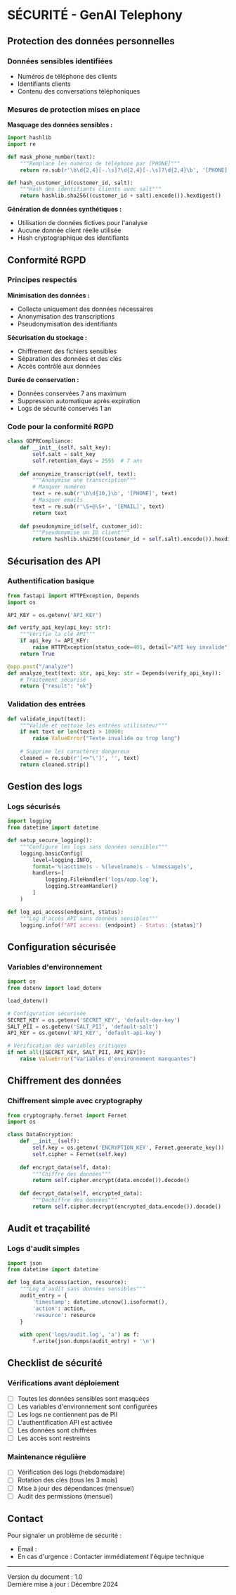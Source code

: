 # SÉCURITÉ - GenAI Telephony

## Protection des données personnelles

### Données sensibles identifiées
- Numéros de téléphone des clients
- Identifiants clients
- Contenu des conversations téléphoniques

### Mesures de protection mises en place

**Masquage des données sensibles :**
```python
import hashlib
import re

def mask_phone_number(text):
    """Remplace les numéros de téléphone par [PHONE]"""
    return re.sub(r'\b\d{2,4}[-.\s]?\d{2,4}[-.\s]?\d{2,4}\b', '[PHONE]', text)

def hash_customer_id(customer_id, salt):
    """Hash des identifiants clients avec salt"""
    return hashlib.sha256((customer_id + salt).encode()).hexdigest()
```

**Génération de données synthétiques :**
- Utilisation de données fictives pour l'analyse
- Aucune donnée client réelle utilisée
- Hash cryptographique des identifiants

## Conformité RGPD

### Principes respectés

**Minimisation des données :**
- Collecte uniquement des données nécessaires
- Anonymisation des transcriptions
- Pseudonymisation des identifiants

**Sécurisation du stockage :**
- Chiffrement des fichiers sensibles
- Séparation des données et des clés
- Accès contrôlé aux données

**Durée de conservation :**
- Données conservées 7 ans maximum
- Suppression automatique après expiration
- Logs de sécurité conservés 1 an

### Code pour la conformité RGPD

```python
class GDPRCompliance:
    def __init__(self, salt_key):
        self.salt = salt_key
        self.retention_days = 2555  # 7 ans
    
    def anonymize_transcript(self, text):
        """Anonymise une transcription"""
        # Masquer numéros
        text = re.sub(r'\b\d{10,}\b', '[PHONE]', text)
        # Masquer emails  
        text = re.sub(r'\S+@\S+', '[EMAIL]', text)
        return text
    
    def pseudonymize_id(self, customer_id):
        """Pseudonymise un ID client"""
        return hashlib.sha256((customer_id + self.salt).encode()).hexdigest()[:12]
```

## Sécurisation des API

### Authentification basique

```python
from fastapi import HTTPException, Depends
import os

API_KEY = os.getenv('API_KEY')

def verify_api_key(api_key: str):
    """Vérifie la clé API"""
    if api_key != API_KEY:
        raise HTTPException(status_code=401, detail="API key invalide")
    return True

@app.post("/analyze")
def analyze_text(text: str, api_key: str = Depends(verify_api_key)):
    # Traitement sécurisé
    return {"result": "ok"}
```

### Validation des entrées

```python
def validate_input(text):
    """Valide et nettoie les entrées utilisateur"""
    if not text or len(text) > 10000:
        raise ValueError("Texte invalide ou trop long")
    
    # Supprime les caractères dangereux
    cleaned = re.sub(r'[<>"\']', '', text)
    return cleaned.strip()
```

## Gestion des logs

### Logs sécurisés

```python
import logging
from datetime import datetime

def setup_secure_logging():
    """Configure les logs sans données sensibles"""
    logging.basicConfig(
        level=logging.INFO,
        format='%(asctime)s - %(levelname)s - %(message)s',
        handlers=[
            logging.FileHandler('logs/app.log'),
            logging.StreamHandler()
        ]
    )

def log_api_access(endpoint, status):
    """Log d'accès API sans données sensibles"""
    logging.info(f"API access: {endpoint} - Status: {status}")
```

## Configuration sécurisée

### Variables d'environnement

```python
import os
from dotenv import load_dotenv

load_dotenv()

# Configuration sécurisée
SECRET_KEY = os.getenv('SECRET_KEY', 'default-dev-key')
SALT_PII = os.getenv('SALT_PII', 'default-salt')
API_KEY = os.getenv('API_KEY', 'default-api-key')

# Vérification des variables critiques
if not all([SECRET_KEY, SALT_PII, API_KEY]):
    raise ValueError("Variables d'environnement manquantes")
```

## Chiffrement des données

### Chiffrement simple avec cryptography

```python
from cryptography.fernet import Fernet
import os

class DataEncryption:
    def __init__(self):
        self.key = os.getenv('ENCRYPTION_KEY', Fernet.generate_key())
        self.cipher = Fernet(self.key)
    
    def encrypt_data(self, data):
        """Chiffre des données"""
        return self.cipher.encrypt(data.encode()).decode()
    
    def decrypt_data(self, encrypted_data):
        """Déchiffre des données"""
        return self.cipher.decrypt(encrypted_data.encode()).decode()
```

## Audit et traçabilité

### Logs d'audit simples

```python
import json
from datetime import datetime

def log_data_access(action, resource):
    """Log d'audit sans données sensibles"""
    audit_entry = {
        'timestamp': datetime.utcnow().isoformat(),
        'action': action,
        'resource': resource
    }
    
    with open('logs/audit.log', 'a') as f:
        f.write(json.dumps(audit_entry) + '\n')
```

## Checklist de sécurité

### Vérifications avant déploiement
- [ ] Toutes les données sensibles sont masquées
- [ ] Les variables d'environnement sont configurées
- [ ] Les logs ne contiennent pas de PII
- [ ] L'authentification API est activée
- [ ] Les données sont chiffrées
- [ ] Les accès sont restreints

### Maintenance régulière
- [ ] Vérification des logs (hebdomadaire)
- [ ] Rotation des clés (tous les 3 mois)
- [ ] Mise à jour des dépendances (mensuel)
- [ ] Audit des permissions (mensuel)

## Contact

Pour signaler un problème de sécurité :
- Email : 
- En cas d'urgence : Contacter immédiatement l'équipe technique

---

Version du document : 1.0  
Dernière mise à jour : Décembre 2024